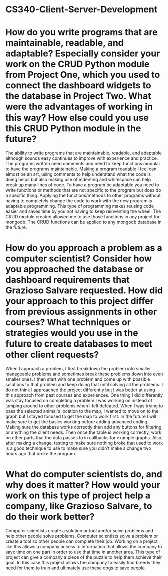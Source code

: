 # CS340-Client-Server-Development

# How do you write programs that are maintainable, readable, and adaptable? Especially consider your work on the CRUD Python module from Project One, which you used to connect the dashboard widgets to the database in Project Two. What were the advantages of working in this way? How else could you use this CRUD Python module in the future?
The ability to write programs that are maintainable, readable, and adaptable although sounds easy continues to improve with experience and practice. The programs written need comments and need to keep functions modular to have the programs maintainable. Making a program readable I feel can almost be an art, using comments to help understand what the code is doing helps but also making use of indenting and whitespace can help break up many lines of code. To have a program be adaptable you need to write functions or methods that are not specific to the program but does do a specific thing. Applying the functions/methods to other programs without having to completely change the code to work with the new program is adaptable programming. This type of programming makes reusing code easier and saves time by you not having to keep reinventing the wheel. The CRUD module created allowed me to use those functions in any project for mongodb. The CRUD functions can be applied to any mongodb database in the future.

# How do you approach a problem as a computer scientist? Consider how you approached the database or dashboard requirements that Grazioso Salvare requested. How did your approach to this project differ from previous assignments in other courses? What techniques or strategies would you use in the future to create databases to meet other client requests?
When I approach a problem, I first breakdown the problem into smaller manageable problems and sometimes break these problems down into even smaller ones. I then start with one problem and come up with possible solutions to that problem and keep doing that until solving all the problems. I do not think I approached the project differently but I was better at using this approach from past courses and experiences. One thing I did differently was stay focused on completing a problem I was working on instead of jumping around to other problems when I felt defeated. When I was trying to pass the selected animal's location to the map, I wanted to move on to the graph but I stayed focused to get the map to work first. In the future I will make sure to get the basics working before adding advanced coding. Making sure the database works correctly then add any buttons for filtering or anything the client needs. Then once the table is working correctly, work on other parts that the data passes to in callbacks for example graphs. Also, after making a change, testing to make sure nothing broke that used to work is a good technique to use to make sure you didn’t make a change two hours ago that broke the program. 

# What do computer scientists do, and why does it matter? How would your work on this type of project help a company, like Grazioso Salvare, to do their work better?
Computer scientists create a solution or tool and/or solve problems and help other people solve problems. Computer scientists solve a problem or create a tool so other people can complete their job. Working on a project like this allows a company access to information that allows the company to save time on one part in order to use that time in another area. This type of project can give a company a piece of the puzzle to help them achieve their goal. In this case this project allows the company to easily find breeds they need for them to train and ultimately use these dogs to save people.
